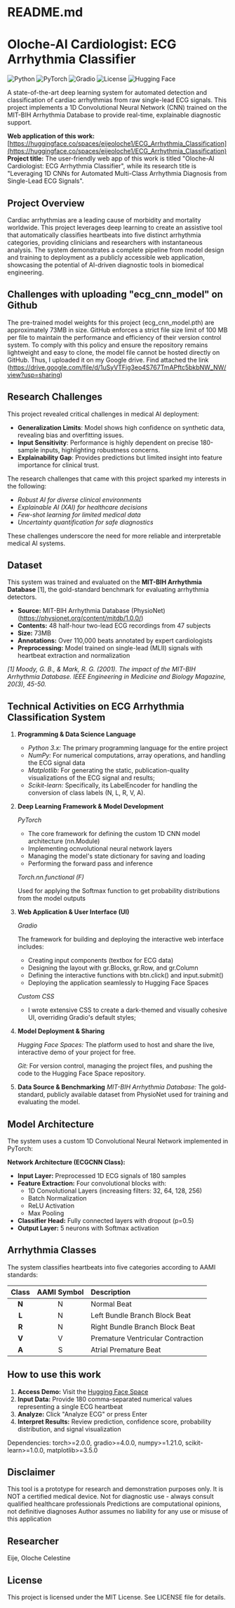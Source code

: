 # README.md

# Oloche-AI Cardiologist: ECG Arrhythmia Classifier

![Python](https://img.shields.io/badge/Python-3.8%2B-blue)
![PyTorch](https://img.shields.io/badge/PyTorch-2.0%2B-EE4C2C)
![Gradio](https://img.shields.io/badge/UI-Gradio-FF4B4B)
![License](https://img.shields.io/badge/License-MIT-green)
![Hugging Face](https://img.shields.io/badge/-Hugging%20Face%20Space-yellow)

A state-of-the-art deep learning system for automated detection and classification of cardiac arrhythmias from raw single-lead ECG signals. This project implements a 1D Convolutional Neural Network (CNN) trained on the MIT-BIH Arrhythmia Database to provide real-time, explainable diagnostic support.

**Web application of this work:** [https://huggingface.co/spaces/eijeoloche1/ECG_Arrhythmia_Classification](https://huggingface.co/spaces/eijeoloche1/ECG_Arrhythmia_Classification)  
**Project title:** The user-friendly web app of this work is titled "Oloche-AI Cardiologist: ECG Arrhythmia Classifier", while its research title is "Leveraging 1D CNNs for Automated Multi-Class Arrhythmia Diagnosis from Single-Lead ECG Signals".

## Project Overview

Cardiac arrhythmias are a leading cause of morbidity and mortality worldwide. This project leverages deep learning to create an assistive tool that automatically classifies heartbeats into five distinct arrhythmia categories, providing clinicians and researchers with instantaneous analysis. The system demonstrates a complete pipeline from model design and training to deployment as a publicly accessible web application, showcasing the potential of AI-driven diagnostic tools in biomedical engineering.

## Challenges with uploading "ecg_cnn_model" on Github
The pre-trained model weights for this project (ecg_cnn_model.pth) are approximately 73MB in size. GitHub enforces a strict file size limit of 100 MB per file to maintain the performance and efficiency of their version control system. To comply with this policy and ensure the repository remains lightweight and easy to clone, the model file cannot be hosted directly on GitHub. Thus, I uploaded it on my Google drive. Find attached the link (https://drive.google.com/file/d/1uSyVTFig3eo4S767TmAPftc5bkbNW_NW/view?usp=sharing)

## Research Challenges
This project revealed critical challenges in medical AI deployment:

- **Generalization Limits**: Model shows high confidence on synthetic data, revealing bias and overfitting issues.
- **Input Sensitivity**: Performance is highly dependent on precise 180-sample inputs, highlighting robustness concerns.
- **Explainability Gap**: Provides predictions but limited insight into feature importance for clinical trust.

The research challenges that came with this project sparked my interests in the following: 
- *Robust AI for diverse clinical environments*
- *Explainable AI (XAI) for healthcare decisions*
- *Few-shot learning for limited medical data*
- *Uncertainty quantification for safe diagnostics*

These challenges underscore the need for more reliable and interpretable medical AI systems.


## Dataset

This system was trained and evaluated on the **MIT-BIH Arrhythmia Database** [1], the gold-standard benchmark for evaluating arrhythmia detectors.

- **Source:** MIT-BIH Arrhythmia Database (PhysioNet) (https://physionet.org/content/mitdb/1.0.0/)
- **Contents:** 48 half-hour two-lead ECG recordings from 47 subjects
- **Size:** 73MB
- **Annotations:** Over 110,000 beats annotated by expert cardiologists
- **Preprocessing:** Model trained on single-lead (MLII) signals with heartbeat extraction and normalization

*[1] Moody, G. B., & Mark, R. G. (2001). The impact of the MIT-BIH Arrhythmia Database. IEEE Engineering in Medicine and Biology Magazine, 20(3), 45-50.*

## Technical Activities on ECG Arrhythmia Classification System
1. **Programming & Data Science Language**
   - *Python 3.x:* The primary programming language for the entire project
   - *NumPy:* For numerical computations, array operations, and handling the ECG signal data
   - *Matplotlib:* For generating the static, publication-quality visualizations of the ECG signal and results;
   - *Scikit-learn:* Specifically, its LabelEncoder for handling the conversion of class labels (N, L, R, V, A).

3. **Deep Learning Framework & Model Development**
   
   *PyTorch*
   - The core framework for defining the custom 1D CNN model architecture (nn.Module)
   - Implementing ocnvolutional neural network layers
   - Managing the model's state dictionary for saving and loading
   - Performing the forward pass and inference
     
   *Torch.nn.functional (F)*

     Used for applying the Softmax function to get probability distributions from the model outputs

5. **Web Application & User Interface (UI)**
   
   *Gradio*

   The framework for building and deploying the interactive web interface includes:
    - Creating input components (textbox for ECG data)
    - Designing the layout with gr.Blocks, gr.Row, and gr.Column
    - Defining the interactive functions with btn.click() and input.submit()
    - Deploying the application seamlessly to Hugging Face Spaces
      
   *Custom CSS*
    - I wrote extensive CSS to create a dark-themed and visually cohesive UI, overriding Gradio's default styles;


7. **Model Deployment & Sharing**
   
   *Hugging Face Spaces:*
   The platform used to host and share the live, interactive demo of your project for free.
   
   *Git:* For version control, managing the project files, and pushing the code to the Hugging Face Space repository.

9. **Data Source & Benchmarking**
   *MIT-BIH Arrhythmia Database:* The gold-standard, publicly available dataset from PhysioNet used for training and evaluating the model.


##  Model Architecture

The system uses a custom 1D Convolutional Neural Network implemented in PyTorch:

**Network Architecture (ECGCNN Class):**
- **Input Layer:** Preprocessed 1D ECG signals of 180 samples
- **Feature Extraction:** Four convolutional blocks with:
  - 1D Convolutional Layers (increasing filters: 32, 64, 128, 256)
  - Batch Normalization
  - ReLU Activation
  - Max Pooling
- **Classifier Head:** Fully connected layers with dropout (p=0.5)
- **Output Layer:** 5 neurons with Softmax activation

## Arrhythmia Classes

The system classifies heartbeats into five categories according to AAMI standards:

| Class | AAMI Symbol | Description |
| :---: | :---: | :--- |
| **N** | N | Normal Beat |
| **L** | N | Left Bundle Branch Block Beat |
| **R** | N | Right Bundle Branch Block Beat |
| **V** | V | Premature Ventricular Contraction |
| **A** | S | Atrial Premature Beat |

## How to use this work

1.  **Access Demo:** Visit the [Hugging Face Space](https://huggingface.co/spaces/eijeoloche1/ECG_Arrhythmia_Classification)
2.  **Input Data:** Provide 180 comma-separated numerical values representing a single ECG heartbeat
3.  **Analyze:** Click "Analyze ECG" or press Enter
4.  **Interpret Results:** Review prediction, confidence score, probability distribution, and signal visualization

   Dependencies: torch>=2.0.0, gradio>=4.0.0, numpy>=1.21.0, scikit-learn>=1.0.0, matplotlib>=3.5.0

## Disclaimer
This tool is a prototype for research and demonstration purposes only. It is NOT a certified medical device.
Not for diagnostic use - always consult qualified healthcare professionals
Predictions are computational opinions, not definitive diagnoses
Author assumes no liability for any use or misuse of this application

## Researcher
Eije, Oloche Celestine

## License
This project is licensed under the MIT License. See LICENSE file for details.
